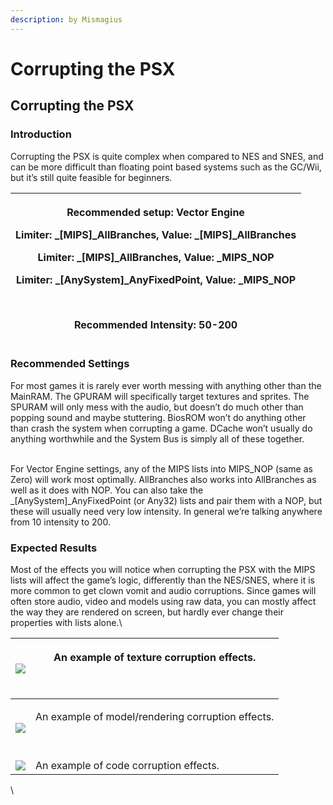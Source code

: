 ```yaml
---
description: by Mismagius
---
```


# Corrupting the PSX

## Corrupting the PSX

### Introduction

Corrupting the PSX is quite complex when compared to NES and SNES, and can be more difficult than floating point based systems such as the GC/Wii, but it’s still quite feasible for beginners.

| <p>Recommended setup: Vector Engine</p><p></p><p>Limiter: _[MIPS]_AllBranches, Value: _[MIPS]_AllBranches</p><p>Limiter: _[MIPS]_AllBranches, Value: _MIPS_NOP</p><p>Limiter: _[AnySystem]_AnyFixedPoint, Value: _MIPS_NOP</p><p><br></p><p>Recommended Intensity: 50-200</p> |
| ----------------------------------------------------------------------------------------------------------------------------------------------------------------------------------------------------------------------------------------------------------------------------- |

### Recommended Settings

For most games it is rarely ever worth messing with anything other than the MainRAM. The GPURAM will specifically target textures and sprites. The SPURAM will only mess with the audio, but doesn’t do much other than popping sound and maybe stuttering. BiosROM won’t do anything other than crash the system when corrupting a game. DCache won’t usually do anything worthwhile and the System Bus is simply all of these together.

\
For Vector Engine settings, any of the MIPS lists into MIPS\_NOP (same as Zero) will work most optimally. AllBranches also works into AllBranches as well as it does with NOP. You can also take the \_\[AnySystem]\_AnyFixedPoint (or Any32) lists and pair them with a NOP, but these will usually need very low intensity. In general we’re talking anywhere from 10 intensity to 200.

### Expected Results

Most of the effects you will notice when corrupting the PSX with the MIPS lists will affect the game’s logic, differently than the NES/SNES, where it is more common to get clown vomit and audio corruptions. Since games will often store audio, video and models using raw data, you can mostly affect the way they are rendered on screen, but hardly ever change their properties with lists alone.\


| ![](https://lh7-us.googleusercontent.com/Bj9v5wxtUZ2roHPfXFm1X3gb5z1rR7JgwfzMBasy\_UiAKbKcCcCPpXjyi68KSvJUAD7hCA6LemlWqawf4zaOXU3Ej4\_nKiWicA0SuOgp4-\_l5uDfBZUYH77YHlOpKM7CgRREhUcah7-SabeTxd9CHLg)     | <p>An example of texture corruption effects.</p><p><br></p>         |
| -------------------------------------------------------------------------------------------------------------------------------------------------------------------------------------------------------- | ------------------------------------------------------------------- |
| ![](https://lh7-us.googleusercontent.com/\_xyV5EMbzsl4RBDe7U\_wTtpoDLbeo3rRZUez\_KYGaxSEndcfTTjKOqm6\_yM9DlH3SayfQ6kJ0qFtjSZUqB67ykkBK1oHktn3MLzWXNzF-8xl0\_I\_8JjzL7mR4Gm\_HHGj-ggSWvaMo8WQv8vP57agC5s) | <p>An example of model/rendering corruption effects.</p><p><br></p> |
| ![](https://lh7-us.googleusercontent.com/GzbZX9Jgax4WHrqmkxmH4WisUSbiTlIyyu1fY7IljIjY\_tjbTAkNBdaf869Pn5IdnQ1zSD8Rosuca2b7\_suTctPyoKRyhmIR5wA4cgm1cj9ZkbJy7WqMiKDhlda-EMlhcGV1Csmlofbn-cLgIM1np6k)      | An example of code corruption effects.                              |

\
